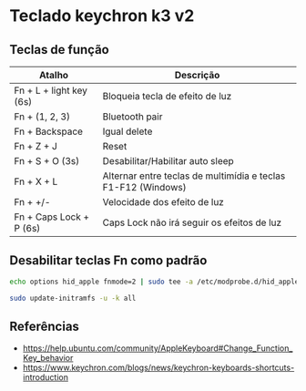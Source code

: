 # Teclado keychron k3 v2

## Teclas de função

| Atalho             | Descrição                                                             |
| ------------------ | --------------------------------------------------------------------- |
| Fn + L + light key (6s)   | Bloqueia tecla de efeito de luz                         |
| Fn + (1, 2, 3) | Bluetooth pair |
| Fn + Backspace | Igual delete |
| Fn + Z + J | Reset |
| Fn + S + O (3s) | Desabilitar/Habilitar auto sleep |
| Fn + X + L | Alternar entre teclas de multimídia e teclas F1-F12 (Windows)|
| Fn + +/- | Velocidade dos efeito de luz |
| Fn + Caps Lock + P (6s)| Caps Lock não irá seguir os efeitos de luz |

## Desabilitar teclas Fn como padrão

```bash
echo options hid_apple fnmode=2 | sudo tee -a /etc/modprobe.d/hid_apple.conf

sudo update-initramfs -u -k all
```

## Referências

- <https://help.ubuntu.com/community/AppleKeyboard#Change_Function_Key_behavior>
- <https://www.keychron.com/blogs/news/keychron-keyboards-shortcuts-introduction>
